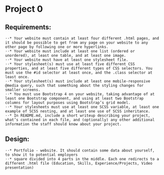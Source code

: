 # Project 0
## Requirements:
    ⋅⋅* Your website must contain at least four different .html pages, and it should be possible to get from any page on your website to any other page by following one or more hyperlinks.
    ⋅⋅* Your website must include at least one list (ordered or unordered), at least one table, and at least one image.
    ⋅⋅* Your website must have at least one stylesheet file.
    ⋅⋅* Your stylesheet(s) must use at least five different CSS properties, and at least five different types of CSS selectors. You must use the #id selector at least once, and the .class selector at least once.
    ⋅⋅* Your stylesheet(s) must include at least one mobile-responsive @media query, such that something about the styling changes for smaller screens.
    ⋅⋅* You must use Bootstrap 4 on your website, taking advantage of at least one Bootstrap component, and using at least two Bootstrap columns for layout purposes using Bootstrap’s grid model.
    ⋅⋅* Your stylesheets must use at least one SCSS variable, at least one example of SCSS nesting, and at least one use of SCSS inheritance.
    ⋅⋅* In README.md, include a short writeup describing your project, what’s contained in each file, and (optionally) any other additional information the staff should know about your project.


## Design:
    ⋅⋅* Portfolio - website. It should contain some data about yourself, to show it to potential employers
    ⋅⋅* square divided into 4 parts in the middle. Each one redirects to a different .html file (Education, Skills, Experience/Projects, Video presentation)
    

